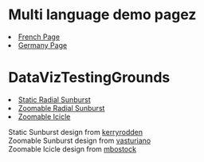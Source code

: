 # Multi language demo pagez
<li><a href="https://fhheaney.github.io/DataVizTestingGrounds/multi_lang_widget_demo/france">French Page</a></li>
<li><a href="https://fhheaney.github.io/DataVizTestingGrounds/multi_lang_widget_demo/germany">Germany Page</a></li>

# DataVizTestingGrounds

<li><a href="https://fhheaney.github.io/DataVizTestingGrounds/radial_sunburst/index.html">Static Radial Sunburst</a></li>
<li><a href="https://fhheaney.github.io/DataVizTestingGrounds/zoomable_sunburst/index.html">Zoomable Radial Sunburst</a></li>
<li><a href="https://fhheaney.github.io/DataVizTestingGrounds/zoomable_icicle/index.html">Zoomable Icicle</a></li>

Static Sunburst design from <a href="https://bl.ocks.org/kerryrodden/7090426">kerryrodden</a>
<br>
Zoomable Sunburst design from <a href="https://bl.ocks.org/vasturiano/raw/12da9071095fbd4df434e60d52d2d58d/">vasturiano</a>
<br>
Zoomable Icicle design from <a href="https://embed.plnkr.co/plunk/XqOyFU">mbostock</a>
